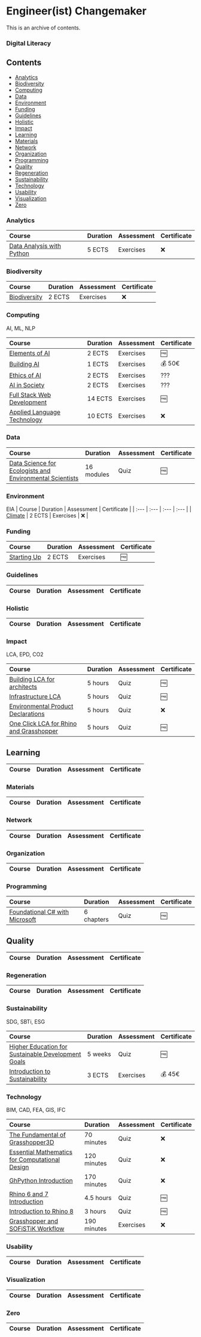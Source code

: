 # Engineer(ist) Changemaker

This is an archive of contents.
### Digital Literacy

## Contents
- [Analytics](#analytics)
- [Biodiversity](#biodiversity)
- [Computing](#computing)
- [Data](#data)
- [Environment](#environment)
- [Funding](#funding)
- [Guidelines](#guidelines)
- [Holistic](#holistic)
- [Impact](#impact)
- [Learning](#learning)
- [Materials](#materials)
- [Network](#network)
- [Organization](#organization)
- [Programming](#programming)
- [Quality](#quality)
- [Regeneration](#regeneration)
- [Sustainability](#sustainability)
- [Technology](#technology)
- [Usability](#usability)
- [Visualization](#visualization)
- [Zero](#zero)

### Analytics
| Course | Duration | Assessment | Certificate |
| :--- | :--- | :--- | :--- |
| [Data Analysis with Python](https://courses.mooc.fi/org/uh-cs/courses/data-analysis-with-python-2023-2024) | 5 ECTS | Exercises | :x: |

### Biodiversity
| Course | Duration | Assessment | Certificate |
| :--- | :--- | :--- | :--- |
| [Biodiversity](https://courses.mooc.fi/org/uh-inar/courses/biodiversity-now) | 2 ECTS | Exercises | :x: |

### Computing
AI, ML, NLP

| Course | Duration | Assessment | Certificate |
| :--- | :--- | :--- | :--- |
| [Elements of AI](https://course.elementsofai.com/) | 2 ECTS | Exercises | :free: |
| [Building AI](https://buildingai.elementsofai.com/) | 1 ECTS | Exercises | :moneybag: 50€ |
| [Ethics of AI](https://ethics-of-ai.mooc.fi/) | 2 ECTS | Exercises | ??? |
| [AI in Society](https://courses.mooc.fi/org/uh-cs/courses/ai-in-society) | 2 ECTS | Exercises | ??? |
| [Full Stack Web Development](https://fullstackopen.com/en/) | 14 ECTS | Exercises | :free: |
| [Applied Language Technology](https://applied-language-technology.mooc.fi/html/index.html) | 10 ECTS | Exercises | :x: |

### Data
| Course | Duration | Assessment | Certificate |
| :--- | :--- | :--- | :--- |
| [Data Science for Ecologists and Environmental Scientists](https://ourcodingclub.github.io/course.html) | 16 modules | Quiz | :free: |

### Environment
EIA
| Course | Duration | Assessment | Certificate |
| :--- | :--- | :--- | :--- |
| [Climate](https://courses.mooc.fi/org/uh-inar/courses/climate-now) | 2 ECTS | Exercises | :x: |

### Funding
| Course | Duration | Assessment | Certificate |
| :--- | :--- | :--- | :--- |
| [Starting Up](https://courses.minnalearn.com/en/courses/startingup/) | 2 ECTS | Exercises | :free: |

### Guidelines
| Course | Duration | Assessment | Certificate |
| :--- | :--- | :--- | :--- |

### Holistic
| Course | Duration | Assessment | Certificate |
| :--- | :--- | :--- | :--- |

### Impact
LCA, EPD, CO2

| Course | Duration | Assessment | Certificate |
| :--- | :--- | :--- | :--- |
| [Building LCA for architects](https://academy.oneclicklca.com/courses/building-lca-for-architects) | 5 hours | Quiz | :free: |
| [Infrastructure LCA](https://academy.oneclicklca.com/courses/infrastructure-lca-online-course) | 5 hours | Quiz | :free: |
| [Environmental Product Declarations](https://academy.oneclicklca.com/courses/epd-onboarding-introduction) | 5 hours | Quiz | :x: |
| [One Click LCA for Rhino and Grasshopper](https://academy.oneclicklca.com/courses/rhino-grasshopper-integration) | 5 hours | Quiz | :free: |

## Learning
| Course | Duration | Assessment | Certificate |
| :--- | :--- | :--- | :--- |

### Materials
| Course | Duration | Assessment | Certificate |
| :--- | :--- | :--- | :--- |

### Network
| Course | Duration | Assessment | Certificate |
| :--- | :--- | :--- | :--- |

### Organization
| Course | Duration | Assessment | Certificate |
| :--- | :--- | :--- | :--- |

### Programming
| Course | Duration | Assessment | Certificate |
| :--- | :--- | :--- | :--- |
| [Foundational C# with Microsoft](https://www.freecodecamp.org/learn/foundational-c-sharp-with-microsoft/) | 6 chapters | Quiz | :free: |

## Quality
| Course | Duration | Assessment | Certificate |
| :--- | :--- | :--- | :--- |

### Regeneration
| Course | Duration | Assessment | Certificate |
| :--- | :--- | :--- | :--- |

### Sustainability
SDG, SBTi, ESG  

| Course | Duration | Assessment | Certificate |
| :--- | :--- | :--- | :--- |
| [Higher Education for Sustainable Development Goals](https://www.pok.polimi.it/course/view.php?id=17#courseTabContent) | 5 weeks | Quiz | :free: |
| [Introduction to Sustainability](https://courses.mooc.fi/org/uh-inar/courses/introduction-to-sustainability) | 3 ECTS | Exercises | :moneybag: 45€ |

### Technology
BIM, CAD, FEA, GIS, IFC

| Course | Duration | Assessment | Certificate |
| :--- | :--- | :--- | :--- |
| [The Fundamental of Grasshopper3D](https://www.rhino3d.education/p/the-fundamental-of-grasshopper3d) | 70 minutes | Quiz | :x: |
| [Essential Mathematics for Computational Design](https://www.rhino3d.education/p/rajaa) | 120 minutes | Quiz | :x: |
| [GhPython Introduction](https://www.rhino3d.education/p/ghpython-introduction) | 170 minutes | Quiz | :x: |
| [Rhino 6 and 7 Introduction](https://www.rhino3d.education/p/rhino-6-introduction) | 4.5 hours | Quiz | :free: |
| [Introduction to Rhino 8](https://www.rhino3d.education/p/introduction-to-rhino-8) | 3 hours | Quiz | :free: |
| [Grasshopper and SOFiSTiK Workflow](https://courses.sofistikforyou.com/p/mini-course-grasshopper-and-sofistik-workflow-how-to-model-and-analyse-a-truss-system) | 190  minutes | Exercises | :x: |

### Usability
| Course | Duration | Assessment | Certificate |
| :--- | :--- | :--- | :--- |

### Visualization
| Course | Duration | Assessment | Certificate |
| :--- | :--- | :--- | :--- |

### Zero
| Course | Duration | Assessment | Certificate |
| :--- | :--- | :--- | :--- |
